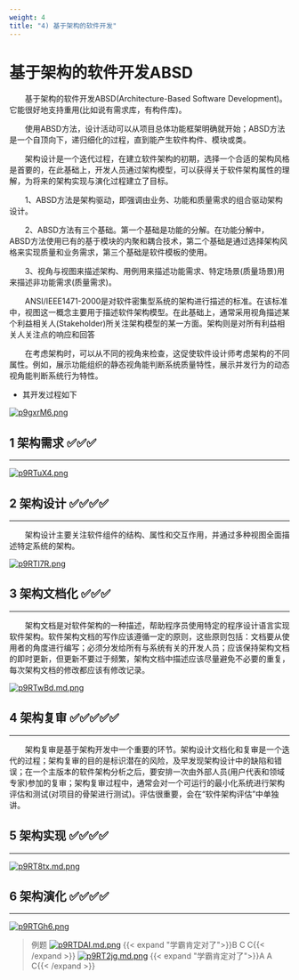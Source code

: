 ```yaml
---
weight: 4
title: "4) 基于架构的软件开发"
---
```


# 基于架构的软件开发ABSD

&emsp;&emsp;基于架构的软件开发ABSD(Architecture-Based Software Development)。它能很好地支持重用(比如说有需求库，有构件库)。

&emsp;&emsp;使用ABSD方法，设计活动可以从项目总体功能框架明确就开始；ABSD方法是一个自顶向下，递归细化的过程，直到能产生软件构件、模块或类。

&emsp;&emsp;架构设计是一个迭代过程，在建立软件架构的初期，选择一个合适的架构风格是首要的，在此基础上，开发人员通过架构模型，可以获得关于软件架构属性的理解，为将来的架构实现与演化过程建立了目标。

&emsp;&emsp;1、ABSD方法是架构驱动，即强调由业务、功能和质量需求的组合驱动架构设计。

&emsp;&emsp;2、ABSD方法有三个基础。第一个基础是功能的分解。在功能分解中，ABSD方法使用已有的基于模块的内聚和耦合技术，第二个基础是通过选择架构风格来实现质量和业务需求，第三个基础是软件模板的使用。

&emsp;&emsp;3、视角与视图来描述架构、用例用来描述功能需求、特定场景(质量场景)用来描述非功能需求(质量需求)。

&emsp;&emsp;ANSI/IEEE1471-2000是对软件密集型系统的架构进行描述的标准。在该标准中，视图这一概念主要用于描述软件架构模型。在此基础上，通常采用视角描述某个利益相关人(Stakeholder)所关注架构模型的某一方面。架构则是对所有利益相关人关注点的响应和回答

&emsp;&emsp;在考虑架构时，可以从不同的视角来检查，这促使软件设计师考虑架构的不同属性。例如，展示功能组织的静态视角能判断系统质量特性，展示并发行为的动态视角能判断系统行为特性。

- 其开发过程如下

[![p9gxrM6.png](https://s1.ax1x.com/2023/05/15/p9gxrM6.png)](https://imgse.com/i/p9gxrM6)

## 1 架构需求 ✅✅✅

---

[![p9RTuX4.png](https://s1.ax1x.com/2023/05/17/p9RTuX4.png)](https://imgse.com/i/p9RTuX4)

## 2 架构设计 ✅✅✅✅

---

&emsp;&emsp;架构设计主要关注软件组件的结构、属性和交互作用，并通过多种视图全面描述特定系统的架构。

[![p9RTl7R.png](https://s1.ax1x.com/2023/05/17/p9RTl7R.png)](https://imgse.com/i/p9RTl7R)

## 3 架构文档化 ✅✅✅

---

&emsp;&emsp;架构文档是对软件架构的一种描述，帮助程序员使用特定的程序设计语言实现软件架构。软件架构文档的写作应该遵循一定的原则，这些原则包括：文档要从使用者的角度进行编写；必须分发给所有与系统有关的开发人员；应该保持架构文档的即时更新，但更新不要过于频繁，架构文档中描述应该尽量避免不必要的重复，每次架构文档的修改都应该有修改记录。

[![p9RTwBd.md.png](https://s1.ax1x.com/2023/05/17/p9RTwBd.md.png)](https://imgse.com/i/p9RTwBd)

## 4 架构复审 ✅✅✅✅✅

---

&emsp;&emsp;架构复审是基于架构开发中一个重要的环节。架构设计文档化和复审是一个迭代的过程；架构复审的目的是标识潜在的风险，及早发现架构设计中的缺陷和错误；在一个主版本的软件架构分析之后，要安排一次由外部人员(用户代表和领域专家)参加的复审；架构复审过程中，通常会对一个可运行的最小化系统进行架构评估和测试(对项目的骨架进行测试)。评估很重要，会在“软件架构评估”中单独讲。

## 5 架构实现 ✅✅✅✅

---

[![p9RT8tx.md.png](https://s1.ax1x.com/2023/05/17/p9RT8tx.md.png)](https://imgse.com/i/p9RT8tx)

## 6 架构演化 ✅✅✅✅

---

[![p9RTGh6.png](https://s1.ax1x.com/2023/05/17/p9RTGh6.png)](https://imgse.com/i/p9RTGh6)

>例题
[![p9RTDAI.md.png](https://s1.ax1x.com/2023/05/17/p9RTDAI.md.png)](https://imgse.com/i/p9RTDAI)
{{< expand "学霸肯定对了">}}B C C{{< /expand >}}
[![p9RT2jg.md.png](https://s1.ax1x.com/2023/05/17/p9RT2jg.md.png)](https://imgse.com/i/p9RT2jg)
{{< expand "学霸肯定对了">}}A A C{{< /expand >}}








